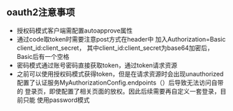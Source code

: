 ## oauth2注意事项
- 授权码模式客户端需配置autoapprove属性
- 通过code取token时需要注意post方式在header中
加入Authorization=Basic client_id:client_secret，
其中client_id:client_secret为base64加密后，Basic后有一个空格
- 密码模式通过账号密码直接获取token，通过token请求资源
- 之前可以使用授权码模式获得token，但是在请求资源时会出现unauthorized
配置了认证服务MyAuthorizationConfig.endpoints（）后导致无法访问自带的
登录页，即使配置了相关页面的放权。因此后续需要再自定义一套登录，目前只能
使用password模式